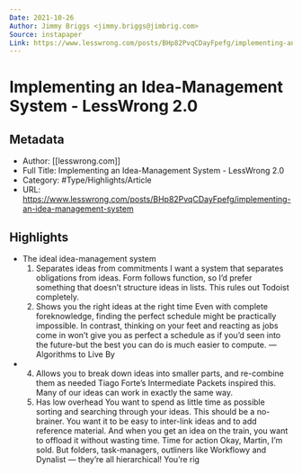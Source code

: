 ```yaml
---
Date: 2021-10-26
Author: Jimmy Briggs <jimmy.briggs@jimbrig.com>
Source: instapaper
Link: https://www.lesswrong.com/posts/BHp82PvqCDayFpefg/implementing-an-idea-management-system
---
```

# Implementing an Idea-Management System - LessWrong 2.0

## Metadata
- Author: [[lesswrong.com]]
- Full Title: Implementing an Idea-Management System - LessWrong 2.0
- Category: #Type/Highlights/Article
- URL: https://www.lesswrong.com/posts/BHp82PvqCDayFpefg/implementing-an-idea-management-system

## Highlights
- The ideal idea-management system
  1. Separates ideas from commitments
  I want a system that separates obligations from ideas. Form follows function, so I’d prefer something that doesn’t structure ideas in lists. This rules out Todoist completely.
  2. Shows you the right ideas at the right time
  Even with complete foreknowledge, finding the perfect schedule might be practically impossible. In contrast, thinking on your feet and reacting as jobs come in won’t give you as perfect a schedule as if you’d seen into the future-but the best you can do is much easier to compute. — Algorithms to Live By
- 4. Allows you to break down ideas into smaller parts, and re-combine them as needed
  Tiago Forte’s Intermediate Packets inspired this. Many of our ideas can work in exactly the same way.
  5. Has low overhead
  You want to spend as little time as possible sorting and searching through your ideas. This should be a no-brainer. You want it to be easy to inter-link ideas and to add reference material. And when you get an idea on the train, you want to offload it without wasting time.
  Time for action
  Okay, Martin, I’m sold. But folders, task-managers, outliners like Workflowy and Dynalist — they’re all hierarchical!
  You’re rig
